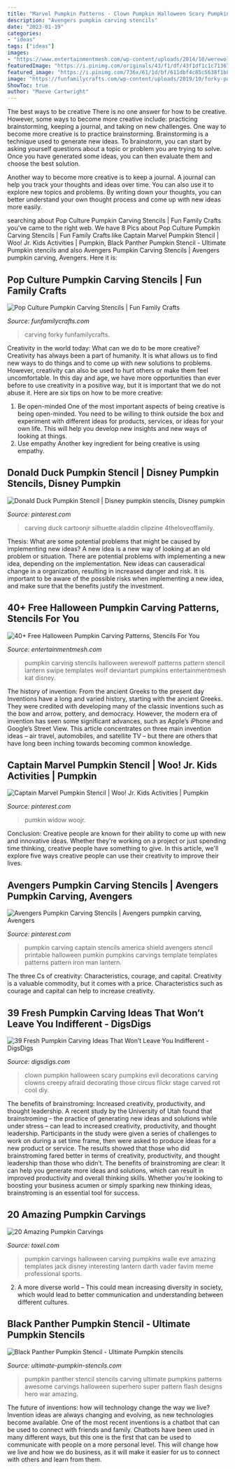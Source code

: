 ```yaml
---
title: "Marvel Pumpkin Patterns - Clown Pumpkin Halloween Scary Pumpkins Evil Decorations Carving Clowns Creepy Afraid Decorating Those Circus Flickr Stage Carved Rot Cool Diy"
description: "Avengers pumpkin carving stencils"
date: "2023-01-19"
categories:
- "ideas"
tags: ["ideas"]
images:
- "https://www.entertainmentmesh.com/wp-content/uploads/2014/10/werewolf_swipe_2010_by_jadewik-d34mgoj.jpg"
featuredImage: "https://i.pinimg.com/originals/43/f1/df/43f1df1c1c713676f4d3cf0d8260ffba.jpg"
featured_image: "https://i.pinimg.com/736x/61/1d/bf/611dbf4c85c5638f1b8a5a2e7971d8f1--halloween-pumpkin-stencils-halloween-pumpkins.jpg"
image: "https://funfamilycrafts.com/wp-content/uploads/2019/10/forky-pumpkin-design-650x650.jpg"
ShowToc: true
author: "Maeve Cartwright"
---
```



The best ways to be creative
There is no one answer for how to be creative. However, some ways to become more creative include: practicing brainstorming, keeping a journal, and taking on new challenges.
One way to become more creative is to practice brainstorming. Brainstorming is a technique used to generate new ideas. To brainstorm, you can start by asking yourself questions about a topic or problem you are trying to solve. Once you have generated some ideas, you can then evaluate them and choose the best solution.

Another way to become more creative is to keep a journal. A journal can help you track your thoughts and ideas over time. You can also use it to explore new topics and problems. By writing down your thoughts, you can better understand your own thought process and come up with new ideas more easily.

	

		
searching about Pop Culture Pumpkin Carving Stencils | Fun Family Crafts you've came to the right web. We have 8 Pics about Pop Culture Pumpkin Carving Stencils | Fun Family Crafts like Captain Marvel Pumpkin Stencil | Woo! Jr. Kids Activities | Pumpkin, Black Panther Pumpkin Stencil - Ultimate Pumpkin stencils and also Avengers Pumpkin Carving Stencils | Avengers pumpkin carving, Avengers. Here it is:
		
    
## Pop Culture Pumpkin Carving Stencils | Fun Family Crafts

<img loading=lazy src="https://funfamilycrafts.com/wp-content/uploads/2019/10/forky-pumpkin-design-650x650.jpg" onerror="this.onerror=null;this.src='https://tse1.mm.bing.net/th?id=OIP.nT-9U-Exv4Ydoz1JTY556AHaHa&amp;pid=15.1';" alt="Pop Culture Pumpkin Carving Stencils | Fun Family Crafts">

_Source: funfamilycrafts.com_

>carving forky funfamilycrafts. 

	

Creativity in the world today: What can we do to be more creative?
Creativity has always been a part of humanity. It is what allows us to find new ways to do things and to come up with new solutions to problems. However, creativity can also be used to hurt others or make them feel uncomfortable. In this day and age, we have more opportunities than ever before to use creativity in a positive way, but it is important that we do not abuse it. Here are six tips on how to be more creative: 
1. Be open-minded
One of the most important aspects of being creative is being open-minded. You need to be willing to think outside the box and experiment with different ideas for products, services, or ideas for your own life. This will help you develop new insights and new ways of looking at things. 
2. Use empathy
Another key ingredient for being creative is using empathy.

    
## Donald Duck Pumpkin Stencil | Disney Pumpkin Stencils, Disney Pumpkin

<img loading=lazy src="https://i.pinimg.com/736x/61/1d/bf/611dbf4c85c5638f1b8a5a2e7971d8f1--halloween-pumpkin-stencils-halloween-pumpkins.jpg" onerror="this.onerror=null;this.src='https://tse2.mm.bing.net/th?id=OIP.fstEuwCqxraW9aB6cnzxbAHaJl&amp;pid=15.1';" alt="Donald Duck Pumpkin Stencil | Disney pumpkin stencils, Disney pumpkin">

_Source: pinterest.com_

>carving duck cartoonjr silhuette aladdin clipzine 4theloveoffamily. 

	

Thesis: What are some potential problems that might be caused by implementing new ideas?
A new idea is a new way of looking at an old problem or situation. There are potential problems with implementing a new idea, depending on the implementation. New ideas can causeradical change in a organization, resulting in increased danger and risk. It is important to be aware of the possible risks when implementing a new idea, and make sure that the benefits justify the investment.

    
## 40+ Free Halloween Pumpkin Carving Patterns, Stencils For You

<img loading=lazy src="https://www.entertainmentmesh.com/wp-content/uploads/2014/10/werewolf_swipe_2010_by_jadewik-d34mgoj.jpg" onerror="this.onerror=null;this.src='https://tse3.mm.bing.net/th?id=OIP.CqGofpTpA2X6XLyh1ckDqAHaGN&amp;pid=15.1';" alt="40+ Free Halloween Pumpkin Carving Patterns, Stencils For You">

_Source: entertainmentmesh.com_

>pumpkin carving stencils halloween werewolf patterns pattern stencil lantern swipe templates wolf deviantart pumpkins entertainmentmesh kat disney. 

	

The history of invention: From the ancient Greeks to the present day
Inventions have a long and varied history, starting with the ancient Greeks. They were credited with developing many of the classic inventions such as the bow and arrow, pottery, and democracy. However, the modern era of invention has seen some significant advances, such as Apple’s iPhone and Google’s Street View. This article concentrates on three main invention ideas – air travel, automobiles, and satellite TV – but there are others that have long been inching towards becoming common knowledge.

    
## Captain Marvel Pumpkin Stencil | Woo! Jr. Kids Activities | Pumpkin

<img loading=lazy src="https://i.pinimg.com/736x/68/c7/0a/68c70ac9266eb650e83b913a4352aef1.jpg" onerror="this.onerror=null;this.src='https://tse4.mm.bing.net/th?id=OIP.kY-83sPpx06bYKA0TPOL1wHaJl&amp;pid=15.1';" alt="Captain Marvel Pumpkin Stencil | Woo! Jr. Kids Activities | Pumpkin">

_Source: pinterest.com_

>pumkin widow woojr. 

	

Conclusion:
Creative people are known for their ability to come up with new and innovative ideas. Whether they're working on a project or just spending time thinking, creative people have something to give. In this article, we'll explore five ways creative people can use their creativity to improve their lives.

    
## Avengers Pumpkin Carving Stencils | Avengers Pumpkin Carving, Avengers

<img loading=lazy src="https://i.pinimg.com/originals/43/f1/df/43f1df1c1c713676f4d3cf0d8260ffba.jpg" onerror="this.onerror=null;this.src='https://tse1.mm.bing.net/th?id=OIP.XmxOGq0cmA0Emic_ae6jDAHaKH&amp;pid=15.1';" alt="Avengers Pumpkin Carving Stencils | Avengers pumpkin carving, Avengers">

_Source: pinterest.com_

>pumpkin carving captain stencils america shield avengers stencil printable halloween pumkin pumpkins carvings template templates patterns pattern iron man lantern. 

	

The three Cs of creativity: Characteristics, courage, and capital.
Creativity is a valuable commodity, but it comes with a price. Characteristics such as courage and capital can help to increase creativity.

    
## 39 Fresh Pumpkin Carving Ideas That Won’t Leave You Indifferent - DigsDigs

<img loading=lazy src="http://www.digsdigs.com/photos/2016/09/17-evil-clown-pumpkin-for-those-who-arent-afraid.jpg" onerror="this.onerror=null;this.src='https://tse4.mm.bing.net/th?id=OIP.1PUG4jwHa_v30ve4vKlRZgHaFj&amp;pid=15.1';" alt="39 Fresh Pumpkin Carving Ideas That Won’t Leave You Indifferent - DigsDigs">

_Source: digsdigs.com_

>clown pumpkin halloween scary pumpkins evil decorations carving clowns creepy afraid decorating those circus flickr stage carved rot cool diy. 

	

The benefits of brainstroming: Increased creativity, productivity, and thought leadership.
A recent study by the University of Utah found that brainstroming – the practice of generating new ideas and solutions while under stress – can lead to increased creativity, productivity, and thought leadership. Participants in the study were given a series of challenges to work on during a set time frame, then were asked to produce ideas for a new product or service. The results showed that those who did brainstroming fared better in terms of creativity, productivity, and thought leadership than those who didn’t.
The benefits of brainstroming are clear: It can help you generate more ideas and solutions, which can result in improved productivity and overall thinking skills. Whether you’re looking to boosting your business acumen or simply sparking new thinking ideas, brainstroming is an essential tool for success.

    
## 20 Amazing Pumpkin Carvings

<img loading=lazy src="http://www.toxel.com/wp-content/uploads/2009/10/pumpkin06.jpg" onerror="this.onerror=null;this.src='https://tse3.mm.bing.net/th?id=OIP.h-wWxWv0W-6LD8W7JWDsOQHaFk&amp;pid=15.1';" alt="20 Amazing Pumpkin Carvings">

_Source: toxel.com_

>pumpkin carvings halloween carving pumpkins walle eve amazing templates jack disney interesting lantern darth vader favim meme professional sports. 

	

2. A more diverse world – This could mean increasing diversity in society, which would lead to better communication and understanding between different cultures.

    
## Black Panther Pumpkin Stencil - Ultimate Pumpkin Stencils

<img loading=lazy src="http://ultimate-pumpkin-stencils.com/wp-content/uploads/2016/10/Black-Panther-Pumpkin-Stencil.jpg" onerror="this.onerror=null;this.src='https://tse3.mm.bing.net/th?id=OIP.M6xGVwDGjb0ecswkMavYqwHaHf&amp;pid=15.1';" alt="Black Panther Pumpkin Stencil - Ultimate Pumpkin stencils">

_Source: ultimate-pumpkin-stencils.com_

>pumpkin panther stencil stencils carving ultimate pumpkins patterns awesome carvings halloween superhero super pattern flash designs hero war amazing. 

	

The future of inventions: how will technology change the way we live?
Invention ideas are always changing and evolving, as new technologies become available. One of the most recent inventions is a chatbot that can be used to connect with friends and family. Chatbots have been used in many different ways, but this one is the first that can be used to communicate with people on a more personal level. This will change how we live and how we do business, as it will make it easier for us to connect with others and learn from them.

